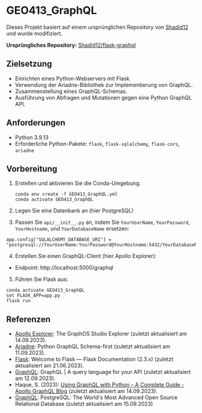 # GEO413_GraphQL

Dieses Projekt basiert auf einem ursprünglichen Repository von [Shadid12](https://github.com/Shadid12) und wurde modifiziert.

**Ursprüngliches Repository:** [Shadid12/flask-graphql](https://github.com/Shadid12/flask-graphql)

## Zielsetzung

- Einrichten eines Python-Webservers mit Flask.
- Verwendung der Ariadne-Bibliothek zur Implementierung von GraphQL.
- Zusammenstellung eines GraphQL-Schemas.
- Ausführung von Abfragen und Mutationen gegen eine Python GraphQL API.

## Anforderungen

- Python 3.9.13
- Erforderliche Python-Pakete: `flask`, `flask-sqlalchemy`, `flask-cors`, `ariadne`

## Vorbereitung

1. Erstellen und aktivieren Sie die Conda-Umgebung:

   ```shell
   conda env create -f GEO413_GraphQL.yml
   conda activate GEO413_GraphQL
   ```
2. Legen Sie eine Datenbank an (hier PostgreSQL)
   
4. Passen Sie `api/__init__.py` an, indem Sie `YourUserName`, `YourPassword`, `YourHostname`, und `YourDatabaseName` ersetzen:

```
app.config["SQLALCHEMY_DATABASE_URI"] = "postgresql://YourUserName:YourPassword@YourHostname:5432/YourDatabaseName"
```

4. Erstellen Sie einen GraphQL-Client (hier Apollo Explorer):

- Endpoint: http://localhost:5000/graphql

5. Führen Sie Flask aus:
   
```
conda activate GEO413_GraphQL
set FLASK_APP=app.py
flask run
```

## Referenzen

- [Apollo Explorer](https://www.apollographql.com/docs/graphos/explorer/): The GraphOS Studio Explorer (zuletzt aktualisiert am 14.09.2023).
- [Ariadne](https://ariadnegraphql.org/): Python GraphQL Schema-first (zuletzt aktualisiert am 11.09.2023).
- [Flask](https://flask.palletsprojects.com/en/2.3.x/): Welcome to Flask — Flask Documentation (2.3.x) (zuletzt aktualisiert am 21.06.2023).
- [GraphQL](https://graphql.org/): GraphQL | A query language for your API (zuletzt aktualisiert am 12.09.2023).
- Haque, S. (2023): [Using GraphQL with Python – A Complete Guide - Apollo GraphQL Blog](https://www.apollographql.com/blog/graphql/python/complete-api-guide/) (zuletzt aktualisiert am 14.09.2023).
- [GraphQL](https://graphql.org/): PostgreSQL: The World's Most Advanced Open Source Relational Database (zuletzt aktualisiert am 15.09.2023)



